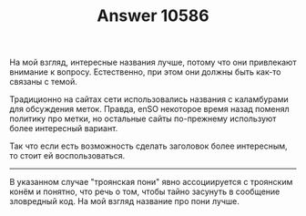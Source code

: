 ﻿---
title: "Answer 10586"
se.owner.user_id: 178988
se.owner.display_name: "Qwertiy"
se.owner.link: "https://ru.meta.stackoverflow.com/users/178988/qwertiy"
se.answer_id: 10586
se.question_id: 10584
se.post_type: answer
se.score: 2
se.is_accepted: False
---
<p>На мой взгляд, интересные названия лучше, потому что они привлекают внимание к вопросу. Естественно, при этом они должны быть как-то связаны с темой.</p>
<p>Традиционно на сайтах сети использовались названия с каламбурами для обсуждения меток. Правда, enSO некоторое время назад поменял политику про метки, но остальные сайты по-прежнему используют более интересный вариант.</p>
<p>Так что если есть возможность сделать заголовок более интересным, то стоит ей воспользоваться.</p>
<hr />
<p>В указанном случае &quot;троянская пони&quot; явно ассоциируется с троянским конём и понятно, что речь о том, чтобы тайно засунуть в сообщение зловредный код. На мой взгляд название про пони лучше.</p>
